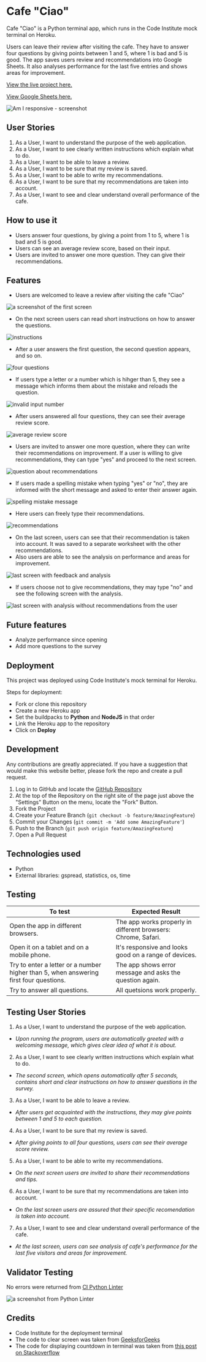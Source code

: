 # Cafe "Ciao"

Cafe "Ciao" is a Python terminal app, which runs in the Code Institute mock terminal on Heroku.

Users can leave their review after visiting the cafe. They have to answer four questions by giving points between 1 and 5, where 1 is bad and 5 is good. The app saves users review and recommendations into Google Sheets. It also analyses performance for the last five entries and shows areas for improvement.

[View the live project here.](https://cafe-ciao.herokuapp.com/)

[View Google Sheets here.](https://docs.google.com/spreadsheets/d/1RT2LF3gX1xoE9mtGZFy3lDKK0C0FdnSc-U7zfKONYbg/edit?usp=sharing)

![Am I responsive - screenshot](/docs/responsive.jpeg)

## User Stories
1. As a User, I want to understand the purpose of the web application.
2. As a User, I want to see clearly written instructions which explain what to do.
3. As a User, I want to be able to leave a review.
4. As a User, I want to be sure that my review is saved.
5. As a User, I want to be able to write my recommendations.
6. As a User, I want to be sure that my recommendations are taken into account.
7. As a User, I want to see and clear understand overall performance of the cafe.

## How to use it
- Users answer four questions, by giving a point from 1 to 5, where 1 is bad and 5 is good.
- Users can see an average review score, based on their input.
- Users are invited to answer one more question. They can give their recommendations.

## Features
- Users are welcomed to leave a review after visiting the cafe "Ciao"

![a screenshot of the first screen](/docs/welcoming.jpeg)

- On the next screen users can read short instructions on how to answer the questions.

![instructions](/docs/instructions.jpeg)

- After a user answers the first question, the second question appears, and so on.

![four questions](/docs/four-questions.jpeg)

- If users type a letter or a number which is hihger than 5, they see a message which informs them about the mistake and reloads the question.

![invalid input number](/docs/invalid-input-number.jpeg)

- After users answered all four questions, they can see their average review score.

![average review score](/docs/average-score.jpeg)

- Users are invited to answer one more question, where they can write their recommendations on improvement. If a user is willing to give recommendations, they can type "yes" and proceed to the next screen.

![question about recommendations](/docs/recommends-question.jpeg)

- If users made a spelling mistake when typing "yes" or "no", they are informed with the short message and asked to enter their answer again.

![spelling mistake message](/docs/spelling-mistake.jpeg)

- Here users can freely type their recommendations.

![recommendations](/docs/recommendations.jpeg)

- On the last screen, users can see that their recommendation is taken into account. It was saved to a separate worksheet with the other recommendations. 
- Also users are able to see the analysis on performance and areas for improvement.

![last screen with feedback and analysis](/docs/feedback.jpeg)

- If users choose not to give recommendations, they may type "no" and see the following screen with the analysis.

![last screen with analysis without recommendations from the user](/docs/without-recommends.jpeg)


## Future features

- Analyze performance since opening
- Add more questions to the survey

## Deployment
This project was deployed using Code Institute's mock terminal for Heroku.

Steps for deployment:
- Fork or clone this repository
- Create a new Heroku app
- Set the buildpacks to **Python** and **NodeJS** in that order
- Link the Heroku app to the repository
- Click on **Deploy**

## Development
Any contributions are greatly appreciated. If you have a suggestion that would make this website better, please fork the repo and create a pull request.

1. Log in to GitHub and locate the [GitHub Repository](https://github.com/konstanciaa/cafe-ciao)
2. At the top of the Repository on the right site of the page just above the "Settings" Button on the menu, locate the "Fork" Button.
3. Fork the Project
4. Create your Feature Branch (`git checkout -b feature/AmazingFeature`)
5. Commit your Changes (`git commit -m 'Add some AmazingFeature'`)
6. Push to the Branch (`git push origin feature/AmazingFeature`)
7. Open a Pull Request


## Technologies used
- Python
- External libraries: gspread, statistics, os, time

## Testing
| **To test** | **Expected Result** |
| -------------------------------|----------------------------------|
|Open the app in different browsers. | The app works properly in different browsers: Chrome, Safari.
|Open it on a tablet and on a mobile phone. | It's responsive and looks good on a range of devices.
|Try to enter a letter or a number higher than 5, when answering first four questions. | The app shows error message and asks the question again.
|Try to answer all questions. | All quetsions work properly.

## Testing User Stories
1. As a User, I want to understand the purpose of the web application.
- *Upon running the program, users are automatically greeted with a welcoming message, which gives clear idea of what it is about.*

2. As a User, I want to see clearly written instructions which explain what to do.
- *The second screen, which opens automatically after 5 seconds, contains short and clear instructions on how to answer questions in the survey.*

3. As a User, I want to be able to leave a review.
- *After users get acquainted with the instructions, they may give points between 1 and 5 to each question.*

4. As a User, I want to be sure that my review is saved.
- *After giving points to all four questions, users can see their average score review.*

5. As a User, I want to be able to write my recommendations.
- *On the next screen users are invited to share their recommendations and tips.*

6. As a User, I want to be sure that my recommendations are taken into account.
- *On the last screen users are assured that their specific recomendation is taken into account.*

7. As a User, I want to see and clear understand overall performance of the cafe.
- *At the last screen, users can see analysis of cafe's performance for the last five visitors and areas for improvement.*

## Validator Testing
No errors were returned from [CI Python Linter](https://pep8ci.herokuapp.com/)

![a screenshot from Python Linter](/docs/validation.jpeg)


## Credits
- Code Institute for the deployment terminal
- The code to clear screen was taken from [GeeksforGeeks](https://www.geeksforgeeks.org/clear-screen-python/)
- The code for displaying countdown in terminal was taken from [this post on Stackoverflow](https://stackoverflow.com/questions/17220128/display-a-countdown-for-the-python-sleep-function)

